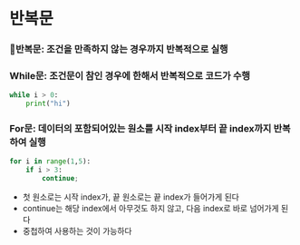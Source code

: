 # 반복문

### 💫반복문: 조건을 만족하지 않는 경우까지 반복적으로 실행

### While문: 조건문이 참인 경우에 한해서 반복적으로 코드가 수행

```python
while i > 0:
	print("hi")
```

### For문: 데이터의 포함되어있는 원소를 시작 index부터 끝 index까지 반복하여 실행

```python
for i in range(1,5):
	if i > 3:
		continue;
```

- 첫 원소로는 시작 index가, 끝 원소로는 끝 index가 들어가게 된다
- continue는 해당 index에서 아무것도 하지 않고, 다음 index로 바로 넘어가게 된다
- 중첩하여 사용하는 것이 가능하다
